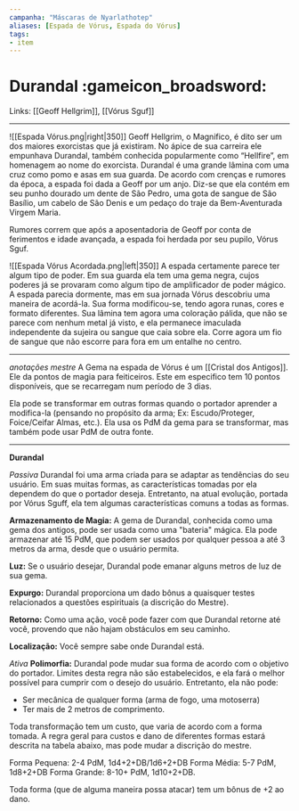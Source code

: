 ```yaml
---
campanha: "Máscaras de Nyarlathotep"
aliases: [Espada de Vórus, Espada do Vórus]
tags: 
- item
---
```


# Durandal :gameicon_broadsword:

Links: [[Geoff Hellgrim]], [[Vórus Sguf]]

---
![[Espada Vórus.png|right|350]]
Geoff Hellgrim, o Magnifico, é dito ser um dos maiores exorcistas que já existiram. No ápice de sua carreira ele empunhava Durandal, também conhecida popularmente como “Hellfire”, em homenagem ao nome do exorcista. Durandal é uma grande lâmina com uma cruz como pomo e asas em sua guarda. De acordo com crenças e rumores da época, a espada foi dada a Geoff por um anjo. Diz-se que ela contém em seu punho dourado um dente de São Pedro, uma gota de sangue de São Basílio, um cabelo de São Denis e um pedaço do traje da Bem-Aventurada Virgem Maria.

Rumores correm que após a aposentadoria de Geoff por conta de ferimentos e idade avançada, a espada foi herdada por seu pupilo, Vórus Sguf.

![[Espada Vórus Acordada.png|left|350]]
A espada certamente parece ter algum tipo de poder. Em sua guarda ela tem uma gema negra, cujos poderes já se provaram como algum tipo de amplificador de poder mágico. A espada parecia dormente, mas em sua jornada Vórus descobriu uma maneira de acordá-la. Sua forma modificou-se, tendo agora runas, cores e formato diferentes. Sua lâmina tem agora uma coloração pálida, que não se parece com nenhum metal já visto, e ela permanece imaculada independente da sujeira ou sangue que caia sobre ela. Corre agora um fio de sangue que não escorre para fora em um entalhe no centro.



---
_anotações mestre_
A Gema na espada de Vórus é um [[Cristal dos Antigos]]. Ele da pontos de magia para feiticeiros. Este em especifico tem 10 pontos disponíveis, que se recarregam num período de 3 dias.

Ela pode se transformar em outras formas quando o portador aprender a modifica-la (pensando no propósito da arma; Ex: Escudo/Proteger, Foice/Ceifar Almas, etc.). Ela usa os PdM da gema para se transformar, mas também pode usar PdM de outra fonte.

---

**Durandal**

*Passiva*
Durandal foi uma arma criada para se adaptar as tendências do seu usuário. Em suas muitas formas, as características tomadas por ela dependem do que o portador deseja.
Entretanto, na atual evolução, portada por Vórus Sguff, ela tem algumas características comuns a todas as formas.

**Armazenamento de Magia:** A gema de Durandal, conhecida como uma gema dos antigos, pode ser usada como uma "bateria" mágica. Ela pode armazenar até 15 PdM, que podem ser usados por qualquer pessoa a até 3 metros da arma, desde que o usuário permita.

**Luz:** Se o usuário desejar, Durandal pode emanar alguns metros de luz de sua gema.

**Expurgo:** Durandal proporciona um dado bônus a quaisquer testes relacionados a questões espirituais (a discrição do Mestre).

**Retorno:** Como uma ação, você pode fazer com que Durandal retorne até você, provendo que não hajam obstáculos em seu caminho.

**Localização:** Você sempre sabe onde Durandal está.

*Ativa*
**Polimorfia:** Durandal pode mudar sua forma de acordo com o objetivo do portador. Limites desta regra não são estabelecidos, e ela fará o melhor possível para cumprir com o desejo do usuário. Entretanto, ela não pode:
- Ser mecânica de qualquer forma (arma de fogo, uma motoserra)
- Ter mais de 2 metros de comprimento.

Toda transformação tem um custo, que varia de acordo com a forma tomada. A regra geral para custos e dano de diferentes formas estará descrita na tabela abaixo, mas pode mudar a discrição do mestre.

Forma Pequena: 2-4 PdM, 1d4+2+DB/1d6+2+DB
Forma Média: 5-7 PdM, 1d8+2+DB
Forma Grande: 8-10+ PdM, 1d10+2+DB.

Toda forma (que de alguma maneira possa atacar) tem um bônus de +2 ao dano.


